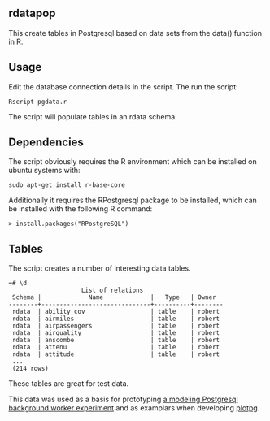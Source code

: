 ## rdatapop

This create tables in Postgresql based on data sets from the data() function in R.

## Usage 

Edit the database connection details in the script.  The run the script:

```
Rscript pgdata.r
```

The script will populate tables in an rdata schema.

## Dependencies

The script obviously requires the R environment which can be installed on ubuntu systems with:

```
sudo apt-get install r-base-core
```

Additionally it requires the RPostgresql package to be installed, which can be installed with the following R command:

```
> install.packages("RPostgreSQL")
```

## Tables

The script creates a number of interesting data tables.

```
=# \d
                    List of relations
 Schema |             Name             |   Type   | Owner  
--------+------------------------------+----------+--------
 rdata  | ability_cov                  | table    | robert
 rdata  | airmiles                     | table    | robert
 rdata  | airpassengers                | table    | robert
 rdata  | airquality                   | table    | robert
 rdata  | anscombe                     | table    | robert
 rdata  | attenu                       | table    | robert
 rdata  | attitude                     | table    | robert
 ...
 (214 rows)
```

These tables are great for test data.

This data was used as a basis for prototyping <a href="http://no0p.github.io/postgresql/2013/11/18/background-working.html">a modeling Postgresql background worker experiment</a> and as examplars when developing <a href="https://github.com/no0p/plotpg/wiki/Plotting-Data">plotpg</a>.
